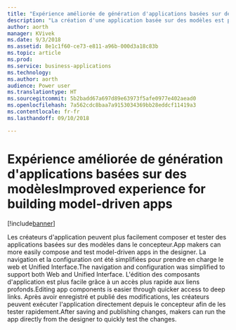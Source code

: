 ```yaml
---
title: "Expérience améliorée de génération d'applications basées sur des modèles"
description: "La création d'une application basée sur des modèles est plus facile pour configurer la navigation, ainsi que la sélection et la modification des composants basés sur des modèles"
author: aorth
manager: KVivek
ms.date: 9/3/2018
ms.assetid: 8e1c1f60-ce73-e811-a96b-000d3a18c83b
ms.topic: article
ms.prod: 
ms.service: business-applications
ms.technology: 
ms.author: aorth
audience: Power user
ms.translationtype: HT
ms.sourcegitcommit: 5b2badd67a697d89e63973f5afe0977e402aead0
ms.openlocfilehash: 7a562cdc8baa7a9153034369bb28eddcf11419a3
ms.contentlocale: fr-fr
ms.lasthandoff: 09/10/2018

---
```

# <a name="improved-experience-for-building-model-driven-apps"></a><span data-ttu-id="de53f-103">Expérience améliorée de génération d'applications basées sur des modèles</span><span class="sxs-lookup"><span data-stu-id="de53f-103">Improved experience for building model-driven apps</span></span>


[!include[banner](../../includes/banner.md)]

<span data-ttu-id="de53f-104">Les créateurs d'application peuvent plus facilement composer et tester des applications basées sur des modèles dans le concepteur.</span><span class="sxs-lookup"><span data-stu-id="de53f-104">App makers can more easily compose and test model-driven apps in the designer.</span></span> <span data-ttu-id="de53f-105">La navigation et la configuration ont été simplifiées pour prendre en charge le web et Unified Interface.</span><span class="sxs-lookup"><span data-stu-id="de53f-105">The navigation and configuration was simplified to support both Web and Unified Interface.</span></span> <span data-ttu-id="de53f-106">L'édition des composants d'application est plus facile grâce à un accès plus rapide aux liens profonds.</span><span class="sxs-lookup"><span data-stu-id="de53f-106">Editing app components is easier through quicker access to deep links.</span></span> <span data-ttu-id="de53f-107">Après avoir enregistré et publié des modifications, les créateurs peuvent exécuter l'application directement depuis le concepteur afin de les tester rapidement.</span><span class="sxs-lookup"><span data-stu-id="de53f-107">After saving and publishing changes, makers can run the app directly from the designer to quickly test the changes.</span></span>

